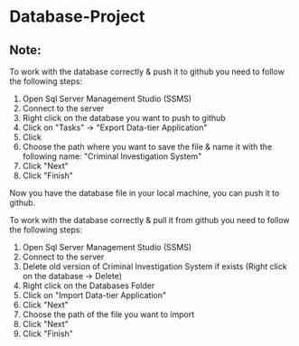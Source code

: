 # Database-Project

## Note:
To work with the database correctly & push it to github you need to follow the following steps:
1. Open Sql Server Management Studio (SSMS)
2. Connect to the server
3. Right click on the database you want to push to github
4. Click on "Tasks" -> "Export Data-tier Application"
5. Click
6. Choose the path where you want to save the file & name it with the following name: "Criminal Investigation System"
7. Click "Next"
8. Click "Finish"

Now you have the database file in your local machine, you can push it to github.

To work with the database correctly & pull it from github you need to follow the following steps:
1. Open Sql Server Management Studio (SSMS)
2. Connect to the server
3. Delete old version of Criminal Investigation System if exists (Right click on the database -> Delete)
4. Right click on the Databases Folder
5. Click on "Import Data-tier Application"
6. Click "Next"
7. Choose the path of the file you want to import
8. Click "Next"
9. Click "Finish"
